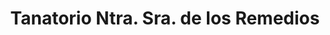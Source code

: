 ---
title: "Tanatorio Ntra. Sra. de los Remedios"
url: /sartaguda/tanatorio-ntra-sra-de-los-remedios/
shop: directores de funerarias
---